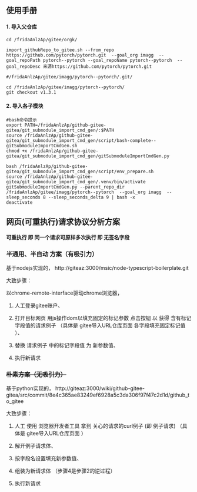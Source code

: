 ## 使用手册

#### 1. 导入父仓库

```shell
cd /fridaAnlzAp/gitee/orgk/

import_githubRepo_to_gitee.sh --from_repo https://github.com/pytorch/pytorch.git  --goal_org imagg  --goal_repoPath pytorch--pytorch --goal_repoName pytorch--pytorch  --goal_repoDesc 来源https://github.com/pytorch/pytorch.git

#/fridaAnlzAp/gitee/imagg/pytorch--pytorch/.git/

cd /fridaAnlzAp/gitee/imagg/pytorch--pytorch/
git checkout v1.3.1
```

#### 2. 导入各子模块

```shell
#bash命令提示
export PATH=/fridaAnlzAp/github-gitee-gitea/git_submodule_import_cmd_gen/:$PATH
source /fridaAnlzAp/github-gitee-gitea/git_submodule_import_cmd_gen/script/bash-complete--gitSubmoduleImportCmdGen.sh
chmod +x /fridaAnlzAp/github-gitee-gitea/git_submodule_import_cmd_gen/gitSubmoduleImportCmdGen.py
```


```shell
bash /fridaAnlzAp/github-gitee-gitea/git_submodule_import_cmd_gen/script/env_prepare.sh
source /fridaAnlzAp/github-gitee-gitea/git_submodule_import_cmd_gen/.venv/bin/activate
gitSubmoduleImportCmdGen.py --parent_repo_dir /fridaAnlzAp/gitee/imagg/pytorch--pytorch  --goal_org imagg  --sleep_seconds 8 --sleep_seconds_delta 9 | bash -x
deactivate
```


## 网页(可重执行)请求协议分析方案

**可重执行 即 同一个请求可原样多次执行 即 无签名字段**


### 半通用、半自动 方案（有吸引力）


基于nodejs实现的，  http://giteaz:3000/msic/node-typescript-boilerplate.git

大致步骤：

以chrome-remote-interface驱动chrome浏览器，

1. 人工登录gitee账户、

2. 打开目标网页 用js操作dom以填充固定的标记参数 点击按钮  以 获得 含有标记字段值的请求例子 （具体是 gitee导入URL仓库页面 各字段填充固定标记值  ）、 

3. 替换 请求例子 中的标记字段值 为 新参数值、 

4. 执行新请求 



###  ~~朴素方案（无吸引力）~~


基于python实现的，  http://giteaz:3000/wiki/github-gitee-gitea/src/commit/8e4c365ae83249ef6928a5c3da306f97f47c2d1d/github_to_gitee


大致步骤：

1. 人工 使用 浏览器开发者工具 拿到 关心的请求的curl例子 (即 例子请求) （具体是 gitee导入URL仓库页面   ）

2. 解开例子请求体、

3. 按字段名设置填充新参数值、 

4. 组装为新请求体 （步骤4是步骤2的逆过程）

5. 执行新请求